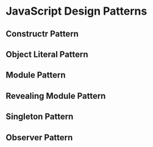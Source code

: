 # JavaScript Design Patterns

## Constructr Pattern
## Object Literal Pattern
## Module Pattern
## Revealing Module Pattern
## Singleton Pattern
## Observer Pattern